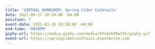 ```yaml
---
title: 'VIRTUAL WORKSHOP: Spring Cider Cocktails'
date: 2021-09-27 20:24:00 -04:00
position: 7
event-date: 2022-03-30 20:30:00 -04:00
end-time: '0930PM'
giphy-url: https://media.giphy.com/media/9Yv8vhA9wtIk/giphy.gif
event-url: https://springcidercocktails.eventbrite.com
---
```


